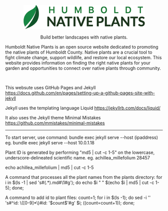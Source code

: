 <p align="center">
    <img src="https://raw.githubusercontent.com/kaycix/humboldtnativeplants/main/assets/images/icon_with_name.png" alt="Humboldt Native Plants" width="389" />
</p>
<p align="center">Build better landscapes with native plants.</p>

<p>
Humboldt Native Plants is an open source website dedicated to promoting the native plants of Humboldt County. Native plants are a crucial tool to fight climate change, support wildlife, and restore our local ecosystem. This website provides information on finding the right native plants for your garden and opportunities to connect over native plants through community.
</p>
<br/>

This websute uses GitHub Pages and Jekyll
https://docs.github.com/en/pages/setting-up-a-github-pages-site-with-jekyll

Jekyll uses the templating language Liquid
https://jekyllrb.com/docs/liquid/

It also uses the Jekyll theme Minimal Mistakes
https://github.com/mmistakes/minimal-mistakes


----
To start server, use command: 
bundle exec jekyll serve --host (ipaddress)
eg. bundle exec jekyll serve --host 10.0.1.18


Plant ID is generated by performing "md5 | cut -c 1-5" on the lowercase, underscore-delineated scientific name.
eg. achillea_millefolium   28457

echo achillea_millefolium | md5 | cut -c 1-5

A command that processes all the plant names from the plants directory:
for i in $(ls -1 | sed 's#\(.*\).md#\1#g'); do echo $i " "  $(echo $i | md5 | cut -c 1-5); done;

A command to add id to plant files:
count=1; for i in $(ls -1); do sed -i '' 's#^id: \([0-9]*\)#id: '$count$'#g' $i; ((count=count+1)); done;
